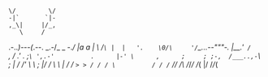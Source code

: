     \/         \/
    -|`       `|-
    ,_\|     |/_,
       \     /
   .-.._)---(_.--.
   \_.-/_ _  \-._/
       |a a  |
       \    /`\
        |  |   '.   
        \0/\     '/`\_...--"""-.
            |__.'`  /           `\,
            /    _.'        .     ;`\
            ',.-'          .      |-'
             \      ,      ;     ;
              ;-,  /___..,-`\    ;
              | / /'      \  \   ;
              |/ /         \  \  |
              / /           `> > /
             / / \          / / /`
            /_/ \/\        /_/_/
           /_(   |/       /_/_(

